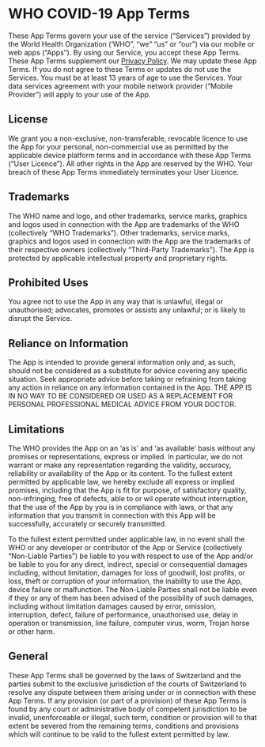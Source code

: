 # WHO COVID-19 App Terms

These App Terms govern your use of the service (“Services”) provided by the World Health Organization (‘WHO”, “we” “us” or “our”) via our mobile or web apps (“Apps”). By using our Service, you accept these App Terms. These App Terms supplement our [Privacy Policy][1]. We may update these App Terms. If you do not agree to these Terms or updates do not use the Services. You must be at least 13 years of age to use the Services. Your data services agreement with your mobile network provider (“Mobile Provider”) will apply to your use of the App.

## License

We grant you a non-exclusive, non-transferable, revocable licence to use the App for your personal, non-commercial use as permitted by the applicable device platform terms and in accordance with these App Terms (“User Licence”). All other rights in the App are reserved by the WHO. Your breach of these App Terms immediately terminates your User Licence.

## Trademarks

The WHO name and logo, and other trademarks, service marks, graphics and logos used in connection with the App are trademarks of the WHO (collectively “WHO Trademarks”). Other trademarks, service marks, graphics and logos used in connection with the App are the trademarks of their respective owners (collectively “Third-Party Trademarks”). The App is protected by applicable intellectual property and proprietary rights.

## Prohibited Uses

You agree not to use the App in any way that is unlawful, illegal or unauthorised; advocates, promotes or assists any unlawful; or is likely to disrupt the Service.

## Reliance on Information

The App is intended to provide general information only and, as such, should not be considered as a substitute for advice covering any specific situation. Seek appropriate advice before taking or refraining from taking any action in reliance on any information contained in the App. THE APP IS IN NO WAY TO BE CONSIDERED OR USED AS A REPLACEMENT FOR PERSONAL PROFESSIONAL MEDICAL ADVICE FROM YOUR DOCTOR.

## Limitations

The WHO provides the App on an ‘as is’ and ‘as available’ basis without any promises or representations, express or implied. In particular, we do not warrant or make any representation regarding the validity, accuracy, reliability or availability of the App or its content. To the fullest extent permitted by applicable law, we hereby exclude all express or implied promises, including that the App is fit for purpose, of satisfactory quality, non-infringing, free of defects, able to or wil operate without interruption, that the use of the App by you is in compliance with laws, or that any information that you transmit in connection with this App will be successfully, accurately or securely transmitted.

To the fullest extent permitted under applicable law, in no event shall the WHO or any developer or contributor of the App or Service (collectively “Non-Liable Parties”) be liable to you with respect to use of the App and/or be liable to you for any direct, indirect, special or consequential damages including, without limitation, damages for loss of goodwill, lost profits, or loss, theft or corruption of your information, the inability to use the App, device failure or malfunction. The Non-Liable Parties shall not be liable even if they or any of them has been advised of the possibility of such damages, including without limitation damages caused by error, omission, interruption, defect, failure of performance, unauthorised use, delay in operation or transmission, line failure, computer virus, worm, Trojan horse or other harm.

## General

These App Terms shall be governed by the laws of Switzerland and the parties submit to the exclusive jurisdiction of the courts of Switzerland to resolve any dispute between them arising under or in connection with these App Terms. If any provision (or part of a provision) of these App Terms is found by any court or administrative body of competent jurisdiction to be invalid, unenforceable or illegal, such term, condition or provision will to that extent be severed from the remaining terms, conditions and provisions which will continue to be valid to the fullest extent permitted by law.

[1]: https://whocoronavirus.org/privacy
